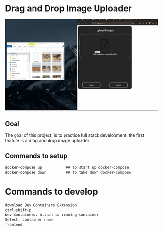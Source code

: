 # Drag and Drop Image Uploader
![Demo](demo.gif)
## Goal

The goal of this project, is to practice full stack development, the first feature is a drag and drop image uploader


## Commands to setup
```
docker-compose up           ## to start up docker-compose
docker-compose down         ## to take down docker-compose
```
# Commands to develop
```
download Dev Containers Extension
ctrl+shift+p
Dev Containers: Attach to running container
Select: container name
frontend
```


